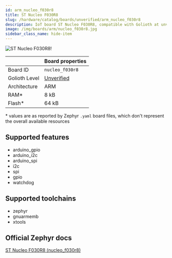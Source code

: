 ```yaml
---
id: arm_nucleo_f030r8
title: ST Nucleo F030R8
slug: /hardware/catalog/boards/unverified/arm_nucleo_f030r8
description: IoT board ST Nucleo F030R8, compatible with Golioth at unverified level.
image: /img/boards/arm/nucleo_f030r8.jpg
sidebar_class_name: hide-item
---
```


[//]: # (This is an auto-generated file, do not edit! Changes to it will be lost upon re-generation)

![ST Nucleo F030R8!](/img/boards/arm/nucleo_f030r8.jpg "ST Nucleo F030R8")

|                | Board properties     |
| -------------  | -------------------- |
| Board ID       | `nucleo_f030r8` |
| Golioth Level  | [Unverified](/hardware#unverified-boards) |
| Architecture   | ARM |
| RAM*           | 8 kB |
| Flash*         | 64 kB |

\* values are as reported by Zephyr `.yaml` board files, which don't represent the overall available resources



## Supported features

* arduino_gpio
* arduino_i2c
* arduino_spi
* i2c
* spi
* gpio
* watchdog

## Supported toolchains

* zephyr
* gnuarmemb
* xtools

## Official Zephyr docs

[ST Nucleo F030R8 (nucleo_f030r8)](https://docs.zephyrproject.org/latest/boards/arm/nucleo_f030r8/doc/index.html)
